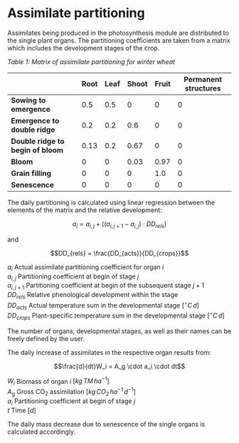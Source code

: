 # Assimilate partitioning

Assimilates being produced in the photosynthesis module are distributed to the single plant organs. The partitioning coefficients are taken from a matrix which includes the development stages of the crop.

*Table 1: Matrix of assimilate partitioning for winter wheat*

| &nbsp;                             | Root  | Leaf  | Shoot  | Fruit  | Permanent structures  |
|------------------------------------|-------|-------|--------|--------|-----------------------|
| **Sowing to emergence**            | 0.5   | 0.5   | 0      | 0      | 0                     |
| **Emergence to double ridge**      | 0.2   | 0.2   | 0.6    | 0      | 0                     |
| **Double ridge to begin of bloom** | 0.13  | 0.2   | 0.67   | 0      | 0                     |
| **Bloom**                          | 0     | 0     | 0.03   | 0.97   | 0                     |
| **Grain filling**                  | 0     | 0     | 0      | 1.0    | 0                     |
| **Senescence**                     | 0     | 0     | 0      | 0      | 0                     |

The daily partitioning is calculated using linear regression between the elements of the matrix and the relative development:

$$a_i = a_{i,j} + ((a_{i, j+1} - a_{i,j}) \cdot DD_{rels})$$

and

$$DD_{rels} = \frac{DD_{acts}}{DD_{crops}}$$

$a_i$ Actual assimilate partitioning coefficient for organ $i$<br>
$a_{i,j}$ Partitioning coefficient at begin of stage $j$<br>
$a_{i,j+1}$	Partitioning coefficient at begin of the subsequent stage $j+1$<br>
$DD_{rels}$	Relative phenological development within the stage<br>
$DD_{acts}$	Actual temperature sum in the developmental stage $[^{\circ}C \, d]$<br>
$DD_{crops}$ Plant-specific temperature sum in the developmental stage $[^{\circ}C \, d]$<br>
 
The number of organs, developmental stages, as well as their names can be freely defined by the user.

The daily increase of assimilates in the respective organ results from:

$$\frac{d}{dt}W_i = A_g \cdot a_i \cdot dt$$

$W_i$ Biomass of organ $i$ $[kg \, TM \, ha^{-1}]$<br>
$A_g$ Gross CO<sub>2</sub> assimilation	$[kg \, CO_2 \, ha^{-1} \, d^{-1}]$<br>
$a_i$ Partitioning coefficient at begin of stage $j$<br>
$t$	Time $[d]$<br>
 
The daily mass decrease due to senescence of the single organs is calculated accordingly.